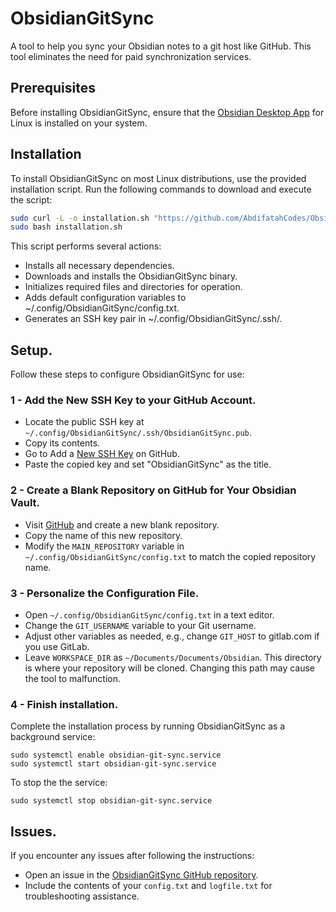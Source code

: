 # ObsidianGitSync
A tool to help you sync your Obsidian notes to a git host like GitHub. This tool eliminates the need for paid synchronization services.

## Prerequisites
Before installing ObsidianGitSync, ensure that the [Obsidian Desktop App](https://obsidian.md/Download) for Linux is installed on your system.

## Installation
To install ObsidianGitSync on most Linux distributions, use the provided installation script. Run the following commands to download and execute the script:

```bash
sudo curl -L -o installation.sh "https://github.com/AbdifatahCodes/ObsidianGitSync/releases/download/installation/installation.sh"
sudo bash installation.sh
```

This script performs several actions:

- Installs all necessary dependencies.
- Downloads and installs the ObsidianGitSync binary.
- Initializes required files and directories for operation.
- Adds default configuration variables to ~/.config/ObsidianGitSync/config.txt.
- Generates an SSH key pair in ~/.config/ObsidianGitSync/.ssh/.

## Setup.
Follow these steps to configure ObsidianGitSync for use:

### 1 - Add the New SSH Key to your GitHub Account.
- Locate the public SSH key at `~/.config/ObsidianGitSync/.ssh/ObsidianGitSync.pub`.
- Copy its contents.
- Go to Add a [New SSH Key](https://github.com/settings/ssh/new) on GitHub.
- Paste the copied key and set "ObsidianGitSync" as the title.

### 2 - Create a Blank Repository on GitHub for Your Obsidian Vault.
- Visit [GitHub](https://github.com) and create a new blank repository.
- Copy the name of this new repository.
- Modify the `MAIN_REPOSITORY` variable in `~/.config/ObsidianGitSync/config.txt` to match the copied repository name.

### 3 - Personalize the Configuration File.
- Open `~/.config/ObsidianGitSync/config.txt` in a text editor.
- Change the `GIT_USERNAME` variable to your Git username.
- Adjust other variables as needed, e.g., change `GIT_HOST` to gitlab.com if you use GitLab.
- Leave `WORKSPACE_DIR` as `~/Documents/Documents/Obsidian`. This directory is where your repository will be cloned. Changing this path may cause the tool to malfunction.

### 4 - Finish installation.
Complete the installation process by running ObsidianGitSync as a background service:
```
sudo systemctl enable obsidian-git-sync.service
sudo systemctl start obsidian-git-sync.service
```

To stop the the service: 
```
sudo systemctl stop obsidian-git-sync.service
```

## Issues.
If you encounter any issues after following the instructions:

- Open an issue in the [ObsidianGitSync GitHub repository](https://github.com/AbdifatahCodes/ObsidianGitSync/issues).
- Include the contents of your `config.txt` and `logfile.txt` for troubleshooting assistance.

